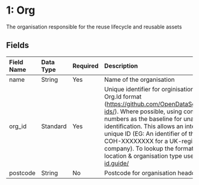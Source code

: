 # 1: Org

The organisation responsible for the reuse lifecycle and reusable assets

## Fields

|Field Name|Data Type|Required|Description|
|:-|:-|:-|:-|
|name|String|Yes|Name of the organisation|
|org_id|Standard|Yes|Unique identifier for orginisation using Org.Id format (https://github.com/OpenDataServices/org-ids/). Where possible, using company numbers as the baseline for unambiguous identification. This allows an internallionally unique ID (EG: An identifier of the form GB-COH-XXXXXXXX for a UK-registered company). To lookup the format for a location & organisation type use http://org-id.guide/|
|postcode|String|No|Postcode for organisation headquarters|